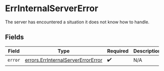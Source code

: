 # ErrInternalServerError

The server has encountered a situation it does not know how to handle.


## Fields

| Field                                                                                    | Type                                                                                     | Required                                                                                 | Description                                                                              |
| ---------------------------------------------------------------------------------------- | ---------------------------------------------------------------------------------------- | ---------------------------------------------------------------------------------------- | ---------------------------------------------------------------------------------------- |
| `error`                                                                                  | [errors.ErrInternalServerErrorError](../../models/errors/errinternalservererrorerror.md) | :heavy_check_mark:                                                                       | N/A                                                                                      |